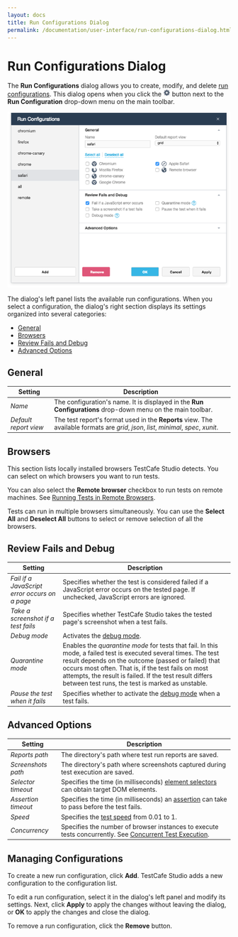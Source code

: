 ```yaml
---
layout: docs
title: Run Configurations Dialog
permalink: /documentation/user-interface/run-configurations-dialog.html
---
```

# Run Configurations Dialog

The **Run Configurations** dialog allows you to create, modify, and delete [run configurations](../working-with-testcafe-studio/running-tests.md#run-configurations).
This dialog opens when you click the ![Settings button](../../images/working-with-testcafe-studio/settings-icon.png) button next to the **Run Configuration** drop-down menu on the main toolbar.

![Run Configurations Dialog](../../images/working-with-testcafe-studio/run-configurations-dialog.png)

The dialog's left panel lists the available run configurations. When you select a configuration, the dialog's right section displays its settings organized into several categories:

* [General](#general)
* [Browsers](#browsers)
* [Review Fails and Debug](#review-fails-and-debug)
* [Advanced Options](#advanced-options)

## General

Setting | Description
------- | -------------
*Name* | The configuration's name. It is displayed in the **Run Configurations** drop-down menu on the main toolbar.
*Default report view* | The test report's format used in the **Reports** view. The available formats are *grid*, *json*, *list*, *minimal*, *spec*, *xunit*.

## Browsers

This section lists locally installed browsers TestCafe Studio detects. You can select on which browsers you want to run tests.

You can also select the **Remote browser** checkbox to run tests on remote machines. See [Running Tests in Remote Browsers](../working-with-testcafe-studio/running-tests.md#running-tests-in-remote-browsers).

Tests can run in multiple browsers simultaneously. You can use the **Select All** and **Deselect All** buttons to select or remove selection of all the browsers.

## Review Fails and Debug

Setting                                         | Description
----------------------------------------------- | -----------
*Fail if a JavaScript error occurs on a page* | Specifies whether the test is considered failed if a JavaScript error occurs on the tested page. If unchecked, JavaScript errors are ignored.
*Take a screenshot if a test fails* | Specifies whether TestCafe Studio takes the tested page's screenshot when a test fails.
*Debug mode* | Activates the [debug mode](../working-with-testcafe-studio/debugging-tests.md#debugging-recorded-tests).
*Quarantine mode* | Enables the *quarantine mode* for tests that fail. In this mode, a failed test is executed several times. The test result depends on the outcome (passed or failed) that occurs most often. That is, if the test fails on most attempts, the result is failed. If the test result differs between test runs, the test is marked as unstable.
*Pause the test when it fails* | Specifies whether to activate the [debug mode](../working-with-testcafe-studio/debugging-tests.md#debugging-recorded-tests) when a test fails.

## Advanced Options

Setting | Description
-------- | -------------
*Reports path* | The directory's path where test run reports are saved.
*Screenshots path* | The directory's path where screenshots captured during test execution are saved.
*Selector timeout* | Specifies the time (in milliseconds) [element selectors](../working-with-testcafe-studio/recording-tests/test-actions/on-page-actions/action-parameters.md#element-selector) can obtain target DOM elements.
*Assertion timeout* | Specifies the time (in milliseconds) an [assertion](../working-with-testcafe-studio/recording-tests/test-actions/assertions.md) can take to pass before the test fails.
*Speed* | Specifies the [test speed](../working-with-testcafe-studio/debugging-tests.md#test-speed) from 0.01 to 1.
*Concurrency* | Specifies the number of browser instances to execute tests concurrently. See [Concurrent Test Execution](../working-with-testcafe-studio/running-tests.md#concurrent-test-execution).

## Managing Configurations

To create a new run configuration, click **Add**. TestCafe Studio adds a new configuration to the configuration list.

To edit a run configuration, select it in the dialog's left panel and modify its settings. Next, click **Apply** to apply the changes without leaving the dialog, or **OK** to apply the changes and close the dialog.

To remove a run configuration, click the **Remove** button.

